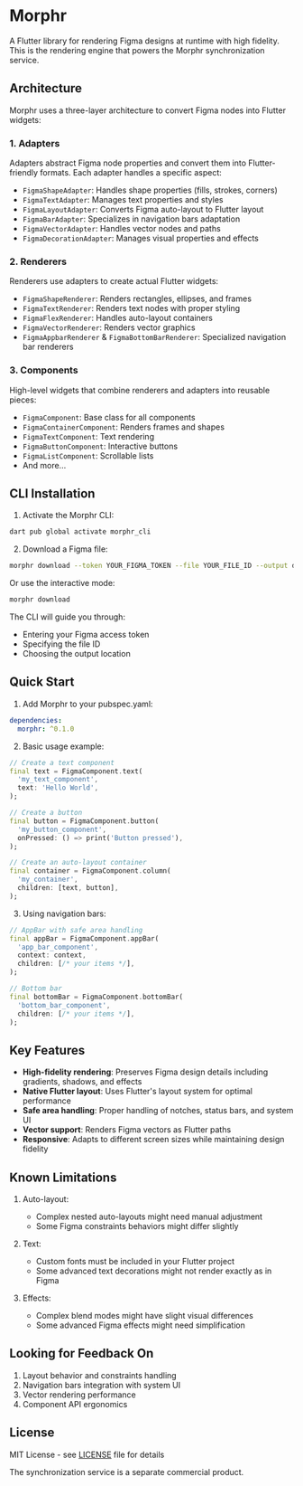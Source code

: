 # Morphr

A Flutter library for rendering Figma designs at runtime with high fidelity. This is the rendering engine that powers the Morphr synchronization service.

## Architecture

Morphr uses a three-layer architecture to convert Figma nodes into Flutter widgets:

### 1. Adapters
Adapters abstract Figma node properties and convert them into Flutter-friendly formats. Each adapter handles a specific aspect:

- `FigmaShapeAdapter`: Handles shape properties (fills, strokes, corners)
- `FigmaTextAdapter`: Manages text properties and styles
- `FigmaLayoutAdapter`: Converts Figma auto-layout to Flutter layout
- `FigmaBarAdapter`: Specializes in navigation bars adaptation
- `FigmaVectorAdapter`: Handles vector nodes and paths
- `FigmaDecorationAdapter`: Manages visual properties and effects

### 2. Renderers
Renderers use adapters to create actual Flutter widgets:

- `FigmaShapeRenderer`: Renders rectangles, ellipses, and frames
- `FigmaTextRenderer`: Renders text nodes with proper styling
- `FigmaFlexRenderer`: Handles auto-layout containers
- `FigmaVectorRenderer`: Renders vector graphics
- `FigmaAppbarRenderer` & `FigmaBottomBarRenderer`: Specialized navigation bar renderers

### 3. Components
High-level widgets that combine renderers and adapters into reusable pieces:

- `FigmaComponent`: Base class for all components
- `FigmaContainerComponent`: Renders frames and shapes
- `FigmaTextComponent`: Text rendering
- `FigmaButtonComponent`: Interactive buttons
- `FigmaListComponent`: Scrollable lists
- And more...

## CLI Installation

1. Activate the Morphr CLI:
```bash
dart pub global activate morphr_cli
```

2. Download a Figma file:
```bash
morphr download --token YOUR_FIGMA_TOKEN --file YOUR_FILE_ID --output design.json
```

Or use the interactive mode:
```bash
morphr download
```

The CLI will guide you through:
- Entering your Figma access token
- Specifying the file ID
- Choosing the output location

## Quick Start

1. Add Morphr to your pubspec.yaml:
```yaml
dependencies:
  morphr: ^0.1.0
```

2. Basic usage example:
```dart
// Create a text component
final text = FigmaComponent.text(
  'my_text_component',
  text: 'Hello World',
);

// Create a button
final button = FigmaComponent.button(
  'my_button_component',
  onPressed: () => print('Button pressed'),
);

// Create an auto-layout container
final container = FigmaComponent.column(
  'my_container',
  children: [text, button],
);
```

3. Using navigation bars:
```dart
// AppBar with safe area handling
final appBar = FigmaComponent.appBar(
  'app_bar_component',
  context: context,
  children: [/* your items */],
);

// Bottom bar
final bottomBar = FigmaComponent.bottomBar(
  'bottom_bar_component',
  children: [/* your items */],
);
```

## Key Features

- **High-fidelity rendering**: Preserves Figma design details including gradients, shadows, and effects
- **Native Flutter layout**: Uses Flutter's layout system for optimal performance
- **Safe area handling**: Proper handling of notches, status bars, and system UI
- **Vector support**: Renders Figma vectors as Flutter paths
- **Responsive**: Adapts to different screen sizes while maintaining design fidelity

## Known Limitations

1. Auto-layout:
   - Complex nested auto-layouts might need manual adjustment
   - Some Figma constraints behaviors might differ slightly

2. Text:
   - Custom fonts must be included in your Flutter project
   - Some advanced text decorations might not render exactly as in Figma

3. Effects:
   - Complex blend modes might have slight visual differences
   - Some advanced Figma effects might need simplification

## Looking for Feedback On

1. Layout behavior and constraints handling
2. Navigation bars integration with system UI
3. Vector rendering performance
4. Component API ergonomics

## License

MIT License - see [LICENSE](LICENSE) file for details

The synchronization service is a separate commercial product.
